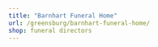 ```yaml
---
title: "Barnhart Funeral Home"
url: /greensburg/barnhart-funeral-home/
shop: funeral directors
---
```

